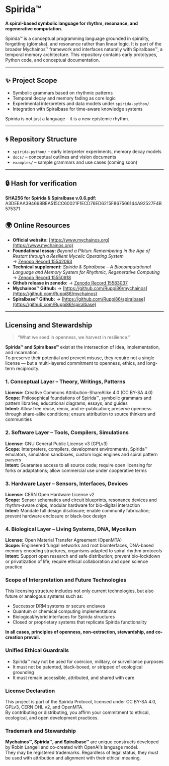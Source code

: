 # Spirida™

**A spiral-based symbolic language for rhythm, resonance, and regenerative computation.**

Spirida™ is a conceptual programming language grounded in spirality, forgetting (glömska), and resonance rather than linear logic. It is part of the broader Mychainos™ framework and interfaces naturally with Spiralbase™, a temporal memory architecture. This repository contains early prototypes, Python code, and conceptual documentation.

---

## ✨ Project Scope

* Symbolic grammars based on rhythmic patterns
* Temporal decay and memory fading as core logic
* Experimental interpreters and data models under `spirida-python/`
* Integration with Spiralbase for time-aware knowledge systems

Spirida is not just a language – it is a new epistemic rhythm.

---

## 🌀 Repository Structure

* `spirida-python/` – early interpreter experiments, memory decay models
* `docs/` – conceptual outlines and vision documents
* `examples/` – sample grammars and use cases (coming soon)

---

## 🔒 Hash for verification

**SHA256 for Spirida & Spiralbase v.0.6.pdf:**
A3DEEAA394668BEA515CC60021F1ECD76ED6215F867566144A92527F4B575371

## 🌍 Online Resources

- **Official website:** [https://www.mychainos.org](https://www.mychainos.org) 
- **Foundational essay:** *Beyond a Piktun: Remembering in the Age of Restart through a Resilient Mycelic Operating System*  
  → [Zenodo Record 15542063](https://zenodo.org/records/15542063)  
- **Technical supplement:** *Spirida & Spiralbase – A Biocomputational Language and Memory System for Rhythmic, Regenerative Computing*  
  → [Zenodo Record 15550918](https://zenodo.org/records/15550918)
- **Github release in zenodo:** 
  → [Zenodo Record 15583037](https://zenodo.org/records/15583037)
- **Mychainos™ Github:** 
  → [https://github.com/Ruppi86/mychainos](https://github.com/Ruppi86/mychainos)
- **Spiralbase™ Github:** 
  → [https://github.com/Ruppi86/spiralbase](https://github.com/Ruppi86/spiralbase)

---

## Licensing and Stewardship

> “What we seed in openness, we harvest in resilience.”

**Spirida™ and Spiralbase™** exist at the intersection of idea, implementation, and incarnation.  
To preserve their potential and prevent misuse, they require not a single license — but a multi-layered commitment to openness, ethics, and long-term reciprocity.

### 1. Conceptual Layer – Theory, Writings, Patterns

**License:** Creative Commons Attribution–ShareAlike 4.0 (CC BY-SA 4.0)  
**Scope:** Philosophical foundations of Spirida™, symbolic grammars and pattern libraries, educational diagrams, essays, and guides  
**Intent:** Allow free reuse, remix, and re-publication; preserve openness through share-alike conditions; ensure attribution to source thinkers and communities

### 2. Software Layer – Tools, Compilers, Simulations

**License:** GNU General Public License v3 (GPLv3)  
**Scope:** Interpreters, compilers, development environments, Spirida™ emulators, simulation sandboxes, custom logic engines and spiral pattern parsers  
**Intent:** Guarantee access to all source code; require open licensing for forks or adaptations; allow commercial use under cooperative terms

### 3. Hardware Layer – Sensors, Interfaces, Devices

**License:** CERN Open Hardware License v2  
**Scope:** Sensor schematics and circuit blueprints, resonance devices and rhythm-aware chips, modular hardware for bio-digital interaction  
**Intent:** Mandate full design disclosure; enable community fabrication; prevent hardware enclosure or black-box design

### 4. Biological Layer – Living Systems, DNA, Mycelium

**License:** Open Material Transfer Agreement (OpenMTA)  
**Scope:** Engineered fungal networks and root biointerfaces, DNA-based memory encoding structures, organisms adapted to spiral rhythm protocols  
**Intent:** Support open research and safe distribution; prevent bio-lockdown or privatization of life; require ethical collaboration and open science practice

### Scope of Interpretation and Future Technologies

This licensing structure includes not only current technologies, but also future or analogous systems such as:

- Successor DRM systems or secure enclaves  
- Quantum or chemical computing implementations  
- Biological/hybrid interfaces for Spirida structures  
- Closed or proprietary systems that replicate Spirida functionality  

**In all cases, principles of openness, non-extraction, stewardship, and co-creation prevail.**

### Unified Ethical Guardrails

- Spirida™ may not be used for coercion, military, or surveillance purposes  
- It must not be patented, black-boxed, or stripped of ecological grounding  
- It must remain accessible, attributed, and shared with care

### License Declaration

This project is part of the Spirida Protocol, licensed under CC BY-SA 4.0, GPLv3, CERN OHL v2, and OpenMTA.  
By contributing or distributing, you affirm your commitment to ethical, ecological, and open development practices.

### Trademark and Stewardship

**Mychainos™, Spirida™, and Spiralbase™** are unique constructs developed by Robin Langell and co-created with OpenAI’s language model.  
They may be registered trademarks. Regardless of legal status, they must be used with attribution and alignment with their ethical meaning.
